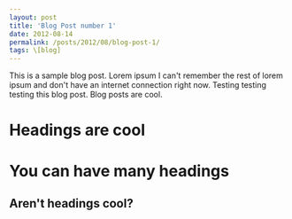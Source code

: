 ```yaml
---
layout: post
title: 'Blog Post number 1'
date: 2012-08-14
permalink: /posts/2012/08/blog-post-1/
tags: \[blog]
---
```


This is a sample blog post. Lorem ipsum I can't remember the rest of lorem ipsum and don't have an internet connection right now. Testing testing testing this blog post. Blog posts are cool.

Headings are cool
======

You can have many headings
======

Aren't headings cool?
------